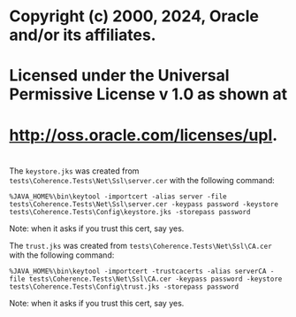 #
# Copyright (c) 2000, 2024, Oracle and/or its affiliates.
#
# Licensed under the Universal Permissive License v 1.0 as shown at
# http://oss.oracle.com/licenses/upl.
#

The `keystore.jks` was created from `tests\Coherence.Tests\Net\Ssl\server.cer` with the following command:

```shell script
%JAVA_HOME%\bin\keytool -importcert -alias server -file tests\Coherence.Tests\Net\Ssl\server.cer -keypass password -keystore tests\Coherence.Tests\Config\keystore.jks -storepass password
```

Note: when it asks if you trust this cert, say yes.

The `trust.jks` was created from `tests\Coherence.Tests\Net\Ssl\CA.cer` with the following command:

```shell script
%JAVA_HOME%\bin\keytool -importcert -trustcacerts -alias serverCA -file tests\Coherence.Tests\Net\Ssl\CA.cer -keypass password -keystore tests\Coherence.Tests\Config\trust.jks -storepass password
```

Note: when it asks if you trust this cert, say yes.
